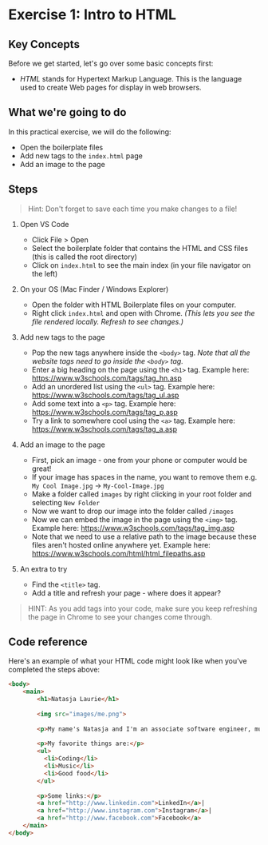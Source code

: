 # Exercise 1: Intro to HTML

## Key Concepts

Before we get started, let's go over some basic concepts first:
- *HTML* stands for Hypertext Markup Language. This is the language used to create Web pages for display in web browsers.

## What we're going to do
In this practical exercise, we will do the following:
- Open the boilerplate files
- Add new tags to the `index.html` page
- Add an image to the page

## Steps

> Hint: Don't forget to save each time you make changes to a file!

1.  Open VS Code

    * Click File > Open
    * Select the boilerplate folder that contains the HTML and CSS files (this is called the root directory)
    * Click on `index.html` to see the main index (in your file navigator on the left)

2.  On your OS (Mac Finder / Windows Explorer)

    * Open the folder with HTML Boilerplate files on your computer.
    * Right click `index.html` and open with Chrome.
      _(This lets you see the file rendered locally. Refresh to see changes.)_

3.  Add new tags to the page

    * Pop the new tags anywhere inside the `<body>` tag. *Note that all the website tags need to go inside the `<body>` tag.*
    * Enter a big heading on the page using the `<h1>` tag. Example here:
      https://www.w3schools.com/tags/tag_hn.asp
    * Add an unordered list using the `<ul>` tag. Example here: 
      https://www.w3schools.com/tags/tag_ul.asp
    * Add some text into a `<p>` tag. Example here: 
      https://www.w3schools.com/tags/tag_p.asp
    * Try a link to somewhere cool using the `<a>` tag. Example here: 
      https://www.w3schools.com/tags/tag_a.asp

4.  Add an image to the page

    * First, pick an image - one from your phone or computer would be great!
    * If your image has spaces in the name, you want to remove them
      e.g. `My Cool Image.jpg` -> `My-Cool-Image.jpg`
    * Make a folder called `images` by right clicking in your root folder and selecting `New Folder`
    * Now we want to drop our image into the folder called `/images`
    * Now we can embed the image in the page using the `<img>` tag. Example here:
      https://www.w3schools.com/tags/tag_img.asp
    * Note that we need to use a relative path to the image because these files aren't hosted online anywhere yet. Example here:
      https://www.w3schools.com/html/html_filepaths.asp

5. An extra to try

    * Find the `<title>` tag. 
    * Add a title and refresh your page - where does it appear?


> HINT: As you add tags into your code, make sure you keep refreshing the page in Chrome to see your changes come through.

## Code reference

Here's an example of what your HTML code might look like when you've completed the steps above:

```html
<body>
    <main>
        <h1>Natasja Laurie</h1>
       
        <img src="images/me.png">
       
        <p>My name's Natasja and I'm an associate software engineer, music and food lover.</p>
       
        <p>My favorite things are:</p>
        <ul>
          <li>Coding</li>
          <li>Music</li>
          <li>Good food</li>
        </ul>
       
        <p>Some links:</p>
        <a href="http://www.linkedin.com">LinkedIn</a>|
        <a href="http://www.instagram.com">Instagram</a>|
        <a href="http://www.facebook.com">Facebook</a>
    </main>
</body>
```
